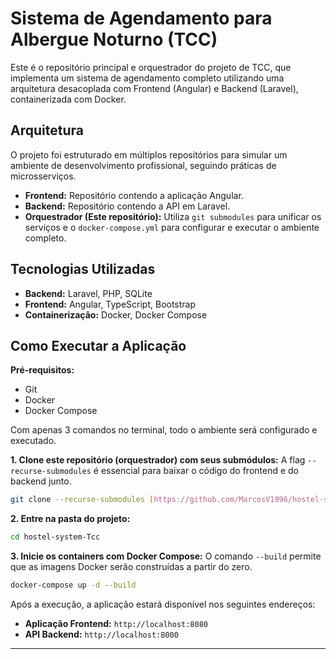 # Sistema de Agendamento para Albergue Noturno (TCC)

Este é o repositório principal e orquestrador do projeto de TCC, que implementa um sistema de agendamento completo utilizando uma arquitetura desacoplada com Frontend (Angular) e Backend (Laravel), containerizada com Docker.

## Arquitetura

O projeto foi estruturado em múltiplos repositórios para simular um ambiente de desenvolvimento profissional, seguindo práticas de microsserviços.

-   **Frontend:** Repositório contendo a aplicação Angular.
-   **Backend:** Repositório contendo a API em Laravel.
-   **Orquestrador (Este repositório):** Utiliza `git submodules` para unificar os serviços e o `docker-compose.yml` para configurar e executar o ambiente completo.

## Tecnologias Utilizadas

-   **Backend:** Laravel, PHP, SQLite
-   **Frontend:** Angular, TypeScript, Bootstrap
-   **Containerização:** Docker, Docker Compose

## Como Executar a Aplicação

**Pré-requisitos:**
* Git
* Docker
* Docker Compose

Com apenas 3 comandos no terminal, todo o ambiente será configurado e executado.

**1. Clone este repositório (orquestrador) com seus submódulos:**
   A flag `--recurse-submodules` é essencial para baixar o código do frontend e do backend junto.
   ```bash
   git clone --recurse-submodules [https://github.com/MarcosV1996/hostel-system-Tcc.git](https://github.com/MarcosV1996/hostel-system-Tcc.git)
   ```

**2. Entre na pasta do projeto:**
   ```bash
   cd hostel-system-Tcc
   ```

**3. Inicie os containers com Docker Compose:**
   O comando `--build` permite que as imagens Docker serão construídas a partir do zero.
   ```bash
   docker-compose up -d --build
   ```

Após a execução, a aplicação estará disponível nos seguintes endereços:

-   **Aplicação Frontend:** `http://localhost:8080`
-   **API Backend:** `http://localhost:8000`

---
